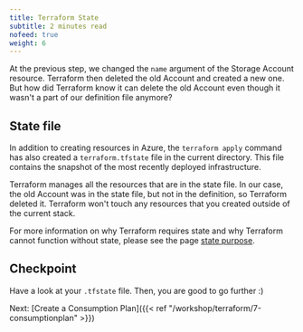 ```yaml
---
title: Terraform State
subtitle: 2 minutes read
nofeed: true
weight: 6
---
```


At the previous step, we changed the `name` argument of the Storage Account resource. Terraform then deleted the old Account and created a new one. But how did Terraform know it can delete the old Account even though it wasn't a part of our definition file anymore?

## State file

In addition to creating resources in Azure, the `terraform apply` command has also created a `terraform.tfstate` file in the current directory. This file contains the snapshot of the most recently deployed infrastructure.

Terraform manages all the resources that are in the state file. In our case, the old Account was in the state file, but not in the definition, so Terraform deleted it. Terraform won't touch any resources that you created outside of the current stack.

For more information on why Terraform requires state and why Terraform cannot function without state, please see the page [state purpose](https://www.terraform.io/docs/state/purpose.html).


## Checkpoint

Have a look at your `.tfstate` file. Then, you are good to go further :)

Next: [Create a Consumption Plan]({{< ref "/workshop/terraform/7-consumptionplan" >}})